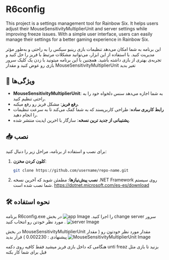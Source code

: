 # R6config
This project is a settings management tool for Rainbow Six. It helps users adjust their MouseSensitivityMultiplierUnit and server settings while improving freeze issues. With a simple user interface, users can easily manage their settings for a better gaming experience in Rainbow Six.

 این برنامه به شما امکان می‌دهد تنظیمات بازی رینبو سیکس را به راحتی و به‌طور مؤثر مدیریت کنید. با استفاده از این ابزار، می‌توانید مشکلات مرتبط با فریز را حل کنید و تجربه‌ی بهتری از بازی داشته باشید.
همچنین با این برنامه میتونید با زدن یک کلیک سرور بازی رو عوض کنید و مقدار MouseSensitivityMultiplierUnit تغیر بدید

## 🚀 ویژگی‌ها
- **MouseSensitivityMultiplierUnit**: به شما اجازه می‌دهد سنس دلخواه خود را به راحتی تنظیم کنید.
- **رفع فریز**: مشکل فریز رو رفع میکنه.
- **رابط کاربری ساده**: طراحی کاربرپسند که به شما کمک می‌کند تا به سرعت تنظیمات را انجام دهید.
- **پشتیبانی از جدید ترین نسخه**: سازگار با اخرین اپدیت منتشر شده.

## 📥 نصب
برای نصب و استفاده از برنامه، مراحل زیر را دنبال کنید:

1. **کلون کردن مخزن**:
   ```bash
   git clone https://github.com/username/repo-name.git
2. **نصب پیش‌نیازها**:
 مطمئن شوید که آخرین نسخه .NET Framework روی سیستم شما نصب شده است.
https://dotnet.microsoft.com/es-es/download

## 🛠️ نحوه استفاده
برنامه R6config.exe را اجرا کنید.
![app Image]([https://raw.githubusercontent.com/aliwwwmo/Onlyf/main/Untitled-1.jpg](https://github.com/aliwwwmo/R6config/blob/main/Untitled-2.jpg))
در بخش change server سرور مورد نظر خودتن رو انتخاب کنید .
![server Image]([https://raw.githubusercontent.com/aliwwwmo/Onlyf/main/Untitled-1.jpg](https://github.com/aliwwwmo/R6config/blob/main/server.jpg))

در بخش MouseSensitivityMultiplierUnit مقدار مورد نظر خودتون رو ( مقدار پیشنهادی : 0.002230 ) قرار بدید
![MouseSensitivityMultiplierUnit Image]([https://raw.githubusercontent.com/aliwwwmo/Onlyf/main/Untitled-1.jpg](https://github.com/aliwwwmo/R6config/blob/main/MouseSensitivityMultiplierUnit.jpg))

هنگامی که داخل بازی فریز میشید فقط کافیه روی دکمه unti freaz بزنید تا بازی مثل قبل برای شما کار بکنه
